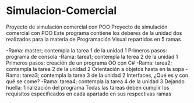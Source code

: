 # Simulacion-Comercial
Proyecto de simulación comercial con POO
Proyecto de simulación comercial con POO Este programa contiene los deberes de la unidad dos realizados para la materia de Programación Visual repartidos en 5 ramas

-Rama: master; contempla la tarea 1 de la unidad 1 Primeros pasos: programa de consola
-Rama: tarea1; contempla la terea 2 de la unidad 1 Primeros pasos: creación de un programa OO con C#
-Rama: tarea2; contempla la tarea 2 de la unidad 2 Orientación a objetos hasta en la sopa
-Rama: tarea3; contempla la tarea 3 de la unidad 2 Interfaces, ¿Qué es y con qué se come?
-Rama: tarea4; contempla la tarea 4 de la unidad 3 Dejando huella: finalización del programa Todas las tareas deben cumplir los requisitos especificados en cada apartado en sus respectivas ramas